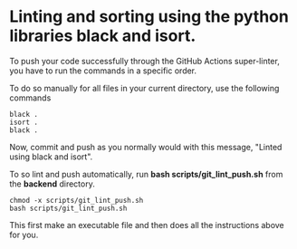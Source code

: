 # Linting and sorting using the python libraries black and isort.

To push your code successfully through the GitHub Actions super-linter, you have to run the commands in a specific order.

To do so manually for all files in your current directory, use the following commands

```{bash}
black .
isort .
black .
```

Now, commit and push as you normally would with this message,  "Linted using black and isort".

To so lint and push automatically, run **bash scripts/git_lint_push.sh** from the **backend** directory.

```{bash}
chmod -x scripts/git_lint_push.sh
bash scripts/git_lint_push.sh
```

This first make an executable file and then does all the instructions above for you.
